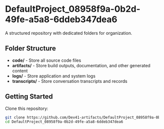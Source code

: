 # DefaultProject_08958f9a-0b2d-49fe-a5a8-6ddeb347dea6
A structured repository with dedicated folders for organization.

## Folder Structure

- **code/** - Store all source code files
- **artifacts/** - Store build outputs, documentation, and other generated content
- **logs/** - Store application and system logs
- **transcripts/** - Store conversation transcripts and records

## Getting Started

Clone this repository:
```bash
git clone https://github.com/Dev41-artifacts/DefaultProject_08958f9a-0b2d-49fe-a5a8-6ddeb347dea6
cd DefaultProject_08958f9a-0b2d-49fe-a5a8-6ddeb347dea6
```
